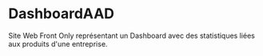 # DashboardAAD
 Site Web Front Only représentant un Dashboard avec des statistiques liées aux produits d'une entreprise.

